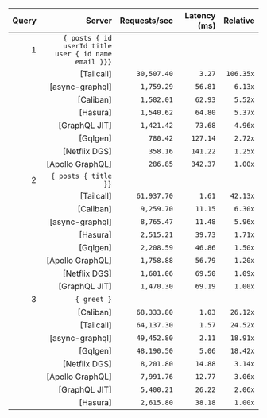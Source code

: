 <!-- PERFORMANCE_RESULTS_START -->

| Query | Server | Requests/sec | Latency (ms) | Relative |
|-------:|--------:|--------------:|--------------:|---------:|
| 1 | `{ posts { id userId title user { id name email }}}` |
|| [Tailcall] | `30,507.40` | `3.27` | `106.35x` |
|| [async-graphql] | `1,759.29` | `56.81` | `6.13x` |
|| [Caliban] | `1,582.01` | `62.93` | `5.52x` |
|| [Hasura] | `1,540.62` | `64.80` | `5.37x` |
|| [GraphQL JIT] | `1,421.42` | `73.68` | `4.96x` |
|| [Gqlgen] | `780.42` | `127.14` | `2.72x` |
|| [Netflix DGS] | `358.16` | `141.22` | `1.25x` |
|| [Apollo GraphQL] | `286.85` | `342.37` | `1.00x` |
| 2 | `{ posts { title }}` |
|| [Tailcall] | `61,937.70` | `1.61` | `42.13x` |
|| [Caliban] | `9,259.70` | `11.15` | `6.30x` |
|| [async-graphql] | `8,765.47` | `11.48` | `5.96x` |
|| [Hasura] | `2,515.21` | `39.73` | `1.71x` |
|| [Gqlgen] | `2,208.59` | `46.86` | `1.50x` |
|| [Apollo GraphQL] | `1,758.88` | `56.79` | `1.20x` |
|| [Netflix DGS] | `1,601.06` | `69.50` | `1.09x` |
|| [GraphQL JIT] | `1,470.30` | `69.19` | `1.00x` |
| 3 | `{ greet }` |
|| [Caliban] | `68,333.80` | `1.03` | `26.12x` |
|| [Tailcall] | `64,137.30` | `1.57` | `24.52x` |
|| [async-graphql] | `49,452.80` | `2.11` | `18.91x` |
|| [Gqlgen] | `48,190.50` | `5.06` | `18.42x` |
|| [Netflix DGS] | `8,201.80` | `14.88` | `3.14x` |
|| [Apollo GraphQL] | `7,991.76` | `12.77` | `3.06x` |
|| [GraphQL JIT] | `5,400.21` | `26.22` | `2.06x` |
|| [Hasura] | `2,615.80` | `38.18` | `1.00x` |

<!-- PERFORMANCE_RESULTS_END -->
